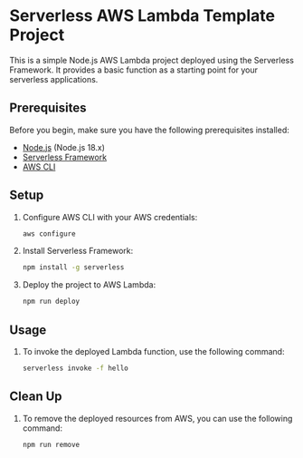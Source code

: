 # Serverless AWS Lambda Template Project

This is a simple Node.js AWS Lambda project deployed using the Serverless Framework. It provides a basic function as a starting point for your serverless applications.

## Prerequisites

Before you begin, make sure you have the following prerequisites installed:

- [Node.js](https://nodejs.org/) (Node.js 18.x)
- [Serverless Framework](https://www.serverless.com/)
- [AWS CLI](https://aws.amazon.com/cli/)

## Setup

1. Configure AWS CLI with your AWS credentials:

   ```bash
   aws configure
   ```

2. Install Serverless Framework:

   ```bash
   npm install -g serverless
   ```

3. Deploy the project to AWS Lambda:
   ```bash
   npm run deploy
   ```

## Usage

1. To invoke the deployed Lambda function, use the following command:
   ```bash
   serverless invoke -f hello
   ```

## Clean Up

1. To remove the deployed resources from AWS, you can use the following command:
   ```bash
   npm run remove
   ```
